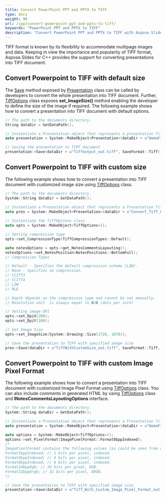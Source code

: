 ```yaml
---
title: Convert PowerPoint PPT and PPTX to TIFF
type: docs
weight: 90
url: /cpp/convert-powerpoint-ppt-and-pptx-to-tiff/
keywords: "PowerPoint PPT and PPTX to TIFF"
description: "Convert PowerPoint PPT and PPTX to TIFF with Aspose.Slides API."
---
```




TIFF format is known by its flexibility to accommodate multipage images and data. Keeping in view the importance and popularity of TIFF format, Aspose.Slides for C++ provides the support for converting presentations into TIFF document.
## **Convert Powerpoint to TIFF with default size**
The [Save](https://apireference.aspose.com/slides/cpp/class/aspose.slides.presentation#afcd59ec697bf05c10f78c3869de2ec9e) method exposed by [Presentation](https://apireference.aspose.com/slides/cpp/class/aspose.slides.presentation) class can be called by developers to convert the whole presentation into TIFF document. Further, [TiffOptions](https://apireference.aspose.com/slides/cpp/class/aspose.slides.export.tiff_options) class exposes **set_ImageSize()** method enabling the developer to define the size of the image if required. The following example shows how to convert a presentation into TIFF document with default options.

``` cpp
// The path to the documents directory.
String dataDir = GetDataPath();

// Instantiate a Presentation object that represents a presentation file
auto presentation = System::MakeObject<Presentation>(dataDir + u"DemoFile.pptx");

// Saving the presentation to TIFF document
presentation->Save(dataDir + u"Tiffoutput_out.tiff", SaveFormat::Tiff);
```



## **Convert Powerpoint to TIFF with custom size**

The following example shows how to convert a presentation into TIFF document with customized image size using [TiffOptions](https://apireference.aspose.com/slides/cpp/class/aspose.slides.export.tiff_options) class. 

``` cpp
// The path to the documents directory.
System::String dataDir = GetDataPath();

// Instantiate a Presentation object that represents a Presentation file
auto pres = System::MakeObject<Presentation>(dataDir + u"Convert_Tiff_Custom.pptx");
    
// Instantiate the TiffOptions class
auto opts = System::MakeObject<TiffOptions>();

// Setting compression type
opts->set_CompressionType(TiffCompressionTypes::Default);

auto notesOptions = opts->get_NotesCommentsLayouting();
notesOptions->set_NotesPosition(NotesPositions::BottomFull);
// Compression Types

// Default - Specifies the default compression scheme (LZW).
// None - Specifies no compression.
// CCITT3
// CCITT4
// LZW
// RLE

// Depth depends on the compression type and cannot be set manually.
// Resolution unit  is always equal to �2� (dots per inch)

// Setting image DPI
opts->set_DpiX(200);
opts->set_DpiY(100);

// Set Image Size
opts->set_ImageSize(System::Drawing::Size(1728, 1078));

// Save the presentation to TIFF with specified image size
pres->Save(dataDir + u"TiffWithCustomSize_out.tiff", SaveFormat::Tiff, opts);
```




## **Convert Powerpoint to TIFF with custom Image Pixel Format**
The following example shows how to convert a presentation into TIFF document with customized Image Pixel Format using [TiffOptions](https://apireference.aspose.com/slides/cpp/class/aspose.slides.export.tiff_options) class. You can also include comments in generated HTML by using [TiffOptions](https://apireference.aspose.com/slides/cpp/class/aspose.slides.export.tiff_options) class and **INotesCommentsLayoutingOptions** interface.

``` cpp
// The path to the documents directory.
System::String dataDir = GetDataPath();

// Instantiate a Presentation object that represents a Presentation file
auto presentation = System::MakeObject<Presentation>(dataDir + u"DemoFile.pptx");

auto options = System::MakeObject<TiffOptions>();
options->set_PixelFormat(ImagePixelFormat::Format8bppIndexed);
/*
ImagePixelFormat contains the following values (as could be seen from documentation):
Format1bppIndexed; // 1 bits per pixel, indexed.
Format4bppIndexed; // 4 bits per pixel, indexed.
Format8bppIndexed; // 8 bits per pixel, indexed.
Format24bppRgb; // 24 bits per pixel, RGB.
Format32bppArgb; // 32 bits per pixel, ARGB.
*/

// Save the presentation to TIFF with specified image size
presentation->Save(dataDir + u"Tiff_With_Custom_Image_Pixel_Format_out.tiff", SaveFormat::Tiff, options);
```

